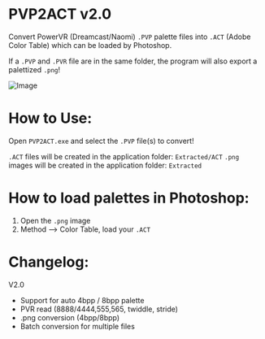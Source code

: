 # PVP2ACT v2.0

Convert PowerVR (Dreamcast/Naomi) `.PVP` palette files into `.ACT` (Adobe Color Table) which can be loaded by Photoshop.

If a `.PVP` and `.PVR` file are in the same folder, the program will also export a palettized `.png`!

![Image](https://i.imgur.com/4Oadlks.gif)


# How to Use:

Open `PVP2ACT.exe` and select the `.PVP` file(s) to convert!

`.ACT` files will be created in the application folder: `Extracted/ACT`
`.png` images will be created in the application folder: `Extracted`


# How to load palettes in Photoshop:

1) Open the `.png` image
2) Method --> Color Table, load your `.ACT`


# Changelog:

V2.0

- Support for auto 4bpp / 8bpp palette
- PVR read (8888/4444,555,565, twiddle, stride)
- .png conversion (4bpp/8bpp)
- Batch conversion for multiple files
